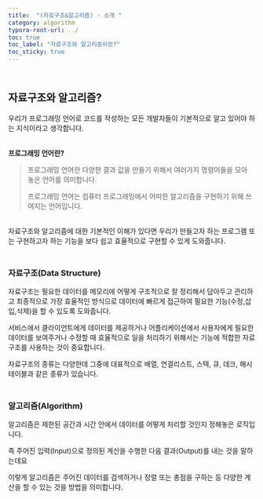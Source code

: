 ```yaml
---
title:  "(자료구조&알고리즘) - 소개 "
category: algorithm
typora-root-url: ../
toc: true
toc_label: "자료구조와 알고리즘이란?"
toc_sticky: true
---
```


## <br>자료구조와 알고리즘?

우리가 프로그래밍 언어로 코드를 작성하는 모든 개발자들이 기본적으로 알고 있어야 하는 지식이라고 생각합니다.

<br><b>프로그래밍 언어란?</b>

> 프로그래밍 언어란 다양한 결과 값을 만들기 위해서 여러가지 명령어들을 모아 놓은 언어를 의미합니다. 
>
> 프로그래밍 언어는 컴퓨터 프로그래밍에서 어떠한 알고리즘을 구현하기 위해 쓰여지는 언어입니다.

<br>자료구조와 알고리즘에 대한 기본적인 이해가 있다면 우리가 만들고자 하는 프로그램 또는 구현하고자 하는 기능을 보다 쉽고 효율적으로 구현할 수 있게 도와줍니다.

### <br>자료구조(Data Structure)

자료구조는 필요한 데이터를 메모리에 어떻게 구조적으로 잘 정리해서 담아두고 관리하고 최종적으로 가장 효율적인 방식으로 데이터에 빠르게 접근하여 필요한 기능(수정,삽입,삭제)을 할 수 있도록 도와줍니다.

서비스에서 클라이언트에게 데이터를 제공하거나 어플리케이션에서 사용자에게 필요한 데이터를 보여주거나 수정할 때 효율적으로 일을 처리하기 위해서는 기능에 적합한 자료구조를 사용하는 것이 중요합니다.

자료구조의 종류는 다양한데 그중에 대표적으로 배열, 연결리스트, 스택, 큐, 데크, 해시테이블과 같은 종류가 있습니다.



### <br>알고리즘(Algorithm)

알고리즘은 제한된 공간과 시간 안에서 데이터를 어떻게 처리할 것인지 정해놓은 로직입니다.

즉 주어진 입력(Input)으로 정의된 계산을 수행한 다음 결과(Output)를 내는 것을 말하는데요

이렇게 알고리즘은 주어진 데이터를 검색하거나 정렬 또는 총점을 구하는 등 다양한 계산을 할 수 있는 것을 방법을 의미합니다.
